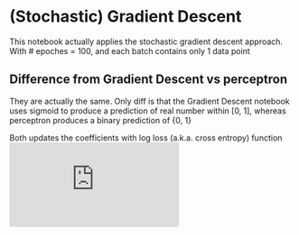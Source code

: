 # (Stochastic) Gradient Descent

This notebook actually applies the stochastic gradient descent approach.
With # epoches = 100, and each batch contains only 1 data point

## Difference from Gradient Descent vs perceptron
They are actually the same. Only diff is that the Gradient Descent notebook uses sigmoid to produce a prediction of real number within [0, 1], whereas perceptron produces a binary prediction of {0, 1}

Both updates the coefficients with log loss (a.k.a. cross entropy) function 
![eqation](http://www.sciweavers.org/tex2img.php?eq=Error%20%3D%20-%20y%20ln%28%5Chat%7By%7D%29%20-%20%281-y%29%20ln%281-%20%5Chat%7By%7D%29&bc=White&fc=Black&im=jpg&fs=12&ff=arev&edit=)
